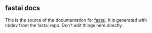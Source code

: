 ## fastai docs

This is the source of the documentation for [fastai](https://docs.fast.ai). It is generated with nbdev from the fastai repo. Don't edit things here directly.

